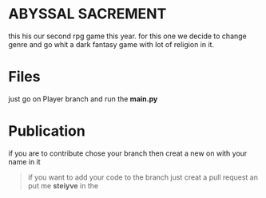 # ABYSSAL SACREMENT 

this his our second rpg game this year. for this one we decide to change genre and go whit a dark fantasy game with lot of religion in it.



# Files

just go on Player branch and run the **main.py** 

# Publication

if you are to contribute chose your branch then creat a new on with your name in it

> if you want to add your code to the branch just creat a pull request an put me **steiyve** in the 
